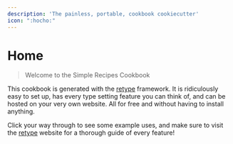 ```yaml
---
description: 'The painless, portable, cookbook cookiecutter'
icon: ":hocho:"
---
```


# Home

> Welcome to the Simple Recipes Cookbook

This cookbook is generated with the [retype](https://retype.com/) framework. It is
ridiculously easy to set up, has every type setting feature you can think of, and can be
hosted on your very own website. All for free and without having to install anything.

Click your way through to see some example uses, and make sure to visit the
[retype](https://retype.com/) website for a thorough guide of every feature!
